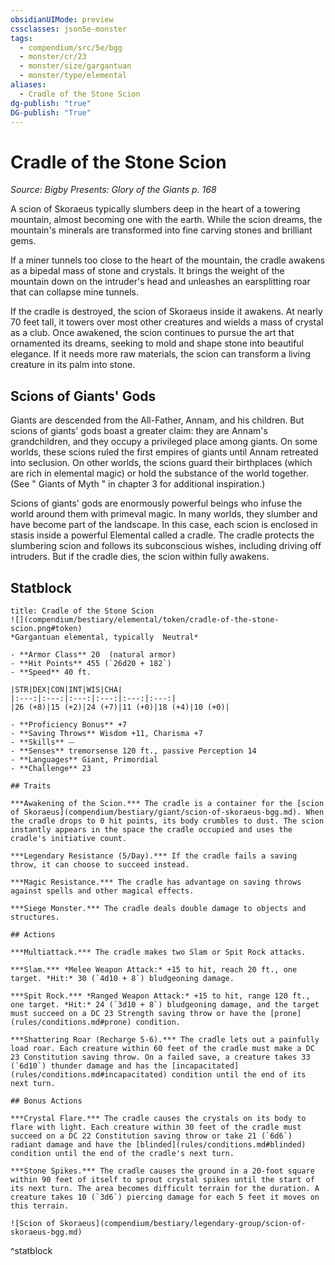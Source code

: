 ```yaml
---
obsidianUIMode: preview
cssclasses: json5e-monster
tags:
  - compendium/src/5e/bgg
  - monster/cr/23
  - monster/size/gargantuan
  - monster/type/elemental
aliases:
  - Cradle of the Stone Scion
dg-publish: "true"
DG-publish: "True"
---
```

# Cradle of the Stone Scion
*Source: Bigby Presents: Glory of the Giants p. 168*  

A scion of Skoraeus typically slumbers deep in the heart of a towering mountain, almost becoming one with the earth. While the scion dreams, the mountain's minerals are transformed into fine carving stones and brilliant gems.

If a miner tunnels too close to the heart of the mountain, the cradle awakens as a bipedal mass of stone and crystals. It brings the weight of the mountain down on the intruder's head and unleashes an earsplitting roar that can collapse mine tunnels.

If the cradle is destroyed, the scion of Skoraeus inside it awakens. At nearly 70 feet tall, it towers over most other creatures and wields a mass of crystal as a club. Once awakened, the scion continues to pursue the art that ornamented its dreams, seeking to mold and shape stone into beautiful elegance. If it needs more raw materials, the scion can transform a living creature in its palm into stone.

## Scions of Giants' Gods

Giants are descended from the All-Father, Annam, and his children. But scions of giants' gods boast a greater claim: they are Annam's grandchildren, and they occupy a privileged place among giants. On some worlds, these scions ruled the first empires of giants until Annam retreated into seclusion. On other worlds, the scions guard their birthplaces (which are rich in elemental magic) or hold the substance of the world together. (See " Giants of Myth " in chapter 3 for additional inspiration.)

Scions of giants' gods are enormously powerful beings who infuse the world around them with primeval magic. In many worlds, they slumber and have become part of the landscape. In this case, each scion is enclosed in stasis inside a powerful Elemental called a cradle. The cradle protects the slumbering scion and follows its subconscious wishes, including driving off intruders. But if the cradle dies, the scion within fully awakens.

## Statblock

```ad-statblock
title: Cradle of the Stone Scion
![](compendium/bestiary/elemental/token/cradle-of-the-stone-scion.png#token)
*Gargantuan elemental, typically  Neutral*

- **Armor Class** 20  (natural armor)
- **Hit Points** 455 (`26d20 + 182`)
- **Speed** 40 ft.

|STR|DEX|CON|INT|WIS|CHA|
|:---:|:---:|:---:|:---:|:---:|:---:|
|26 (+8)|15 (+2)|24 (+7)|11 (+0)|18 (+4)|10 (+0)|

- **Proficiency Bonus** +7
- **Saving Throws** Wisdom +11, Charisma +7
- **Skills** ⏤
- **Senses** tremorsense 120 ft., passive Perception 14
- **Languages** Giant, Primordial
- **Challenge** 23

## Traits

***Awakening of the Scion.*** The cradle is a container for the [scion of Skoraeus](compendium/bestiary/giant/scion-of-skoraeus-bgg.md). When the cradle drops to 0 hit points, its body crumbles to dust. The scion instantly appears in the space the cradle occupied and uses the cradle's initiative count.

***Legendary Resistance (5/Day).*** If the cradle fails a saving throw, it can choose to succeed instead.

***Magic Resistance.*** The cradle has advantage on saving throws against spells and other magical effects.

***Siege Monster.*** The cradle deals double damage to objects and structures.

## Actions

***Multiattack.*** The cradle makes two Slam or Spit Rock attacks.

***Slam.*** *Melee Weapon Attack:* +15 to hit, reach 20 ft., one target. *Hit:* 30 (`4d10 + 8`) bludgeoning damage.

***Spit Rock.*** *Ranged Weapon Attack:* +15 to hit, range 120 ft., one target. *Hit:* 24 (`3d10 + 8`) bludgeoning damage, and the target must succeed on a DC 23 Strength saving throw or have the [prone](rules/conditions.md#prone) condition.

***Shattering Roar (Recharge 5-6).*** The cradle lets out a painfully load roar. Each creature within 60 feet of the cradle must make a DC 23 Constitution saving throw. On a failed save, a creature takes 33 (`6d10`) thunder damage and has the [incapacitated](rules/conditions.md#incapacitated) condition until the end of its next turn.

## Bonus Actions

***Crystal Flare.*** The cradle causes the crystals on its body to flare with light. Each creature within 30 feet of the cradle must succeed on a DC 22 Constitution saving throw or take 21 (`6d6`) radiant damage and have the [blinded](rules/conditions.md#blinded) condition until the end of the cradle's next turn.

***Stone Spikes.*** The cradle causes the ground in a 20-foot square within 90 feet of itself to sprout crystal spikes until the start of its next turn. The area becomes difficult terrain for the duration. A creature takes 10 (`3d6`) piercing damage for each 5 feet it moves on this terrain.

![Scion of Skoraeus](compendium/bestiary/legendary-group/scion-of-skoraeus-bgg.md)
```
^statblock